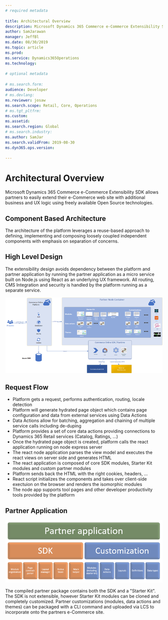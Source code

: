 ```yaml
---
# required metadata

title: Architectural Overview
description: Microsoft Dynamics 365 Commerce e-Commerce Extensibility SDK allows partners to easily extend their e-Commerce web site with additional business and UX logic using freely available Open Source technologies.
author: SamJarawan
manager: JeffBl
ms.date: 08/30/2019
ms.topic: article
ms.prod: 
ms.service: Dynamics365Operations
ms.technology: 

# optional metadata

# ms.search.form: 
audience: Developer
# ms.devlang: 
ms.reviewer: josaw
ms.search.scope: Retail, Core, Operations
# ms.tgt_pltfrm: 
ms.custom: 
ms.assetid: 
ms.search.region: Global
# ms.search.industry: 
ms.author: SamJar
ms.search.validFrom: 2019-08-30
ms.dyn365.ops.version: 

---
```

# Architectural Overview

Microsoft Dynamics 365 Commerce e-Commerce Extensibility SDK allows partners to easily extend their e-Commerce web site with additional business and UX logic using freely available Open Source technologies.

## Component Based Architecture
The architecture of the platform leverages a reuse-based approach to defining, implementing and composing loosely coupled independent components with emphasis on separation of concerns.

## High Level Design
The extensibility design avoids dependency between the platform and partner application by running the partner application as a micro service built on Node.js using React as an underlying UX framework.  All routing, CMS Integration and security is handled by the platform running as a separate service.

![Architectural Overview](media/architectural-overview.png)

## Request Flow
* Platform gets a request, performs authentication, routing, locale detection
* Platform will generate hydrated page object which contains page configuration and data from external services using Data Actions
* Data Actions allow for batching, aggregation and chaining of multiple service calls including de-duping
* Platform provides a set of core data actions providing connections to Dynamics 365 Retail services (Catalog, Ratings, ...)
* Once the hydrated page object is created, platform calls the react application running on node express server
* The react node application parses the view model and executes the react views on server side and generates HTML
* The react application is composed of core SDK modules, Starter Kit modules and custom partner modules
* Platform sends back the HTML with the right cookies, headers, ...
* React script initializes the components and takes over client-side exectuion on the browser and renders the isomorphic modules
* The node app supports tool pages and other developer productivity tools provided by the platform

## Partner Application

![Architectural Overview](media/architectural-overview-2.png)

The compiled partner package contains both the SDK and a "Starter Kit".  The SDK is not extensible, however Starter Kit modules can be cloned and completely customized. Partner customizations (modules, data actions and themes) can be packaged with a CLI command and uploaded via LCS to incorporate onto the partners e-Commerce site.
